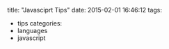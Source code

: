 title: "Javasciprt Tips"
date: 2015-02-01 16:46:12
tags:
- tips
categories:
- languages
- javascript

